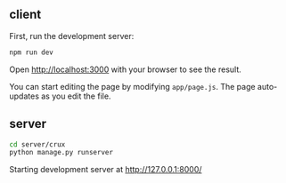 ## client

First, run the development server:

```bash
npm run dev
```

Open [http://localhost:3000](http://localhost:3000) with your browser to see the result.

You can start editing the page by modifying `app/page.js`. The page auto-updates as you edit the file.

## server

```bash
cd server/crux
python manage.py runserver
```
Starting development server at http://127.0.0.1:8000/

